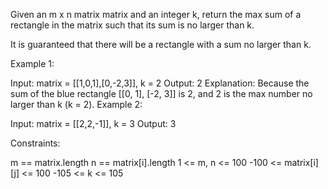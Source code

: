 Given an m x n matrix matrix and an integer k, return the max sum of a rectangle in the matrix such that its sum is no larger than k.

It is guaranteed that there will be a rectangle with a sum no larger than k.

 

Example 1:


Input: matrix = [[1,0,1],[0,-2,3]], k = 2
Output: 2
Explanation: Because the sum of the blue rectangle [[0, 1], [-2, 3]] is 2, and 2 is the max number no larger than k (k = 2).
Example 2:

Input: matrix = [[2,2,-1]], k = 3
Output: 3
 

Constraints:

m == matrix.length
n == matrix[i].length
1 <= m, n <= 100
-100 <= matrix[i][j] <= 100
-105 <= k <= 105

